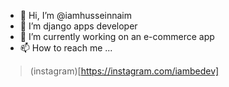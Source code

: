 - 👋 Hi, I’m @iamhusseinnaim
- 👀 I’m django apps developer
- 🌱 I’m currently working on an e-commerce app
- 📫 How to reach me ...
> (instagram)[https://instagram.com/iambedev]

<!---
iamhusseinnaim/iamhusseinnaim is a ✨ special ✨ repository because its `README.md` (this file) appears on your GitHub profile.
You can click the Preview link to take a look at your changes.
--->
